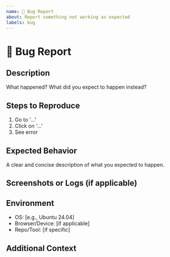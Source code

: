 ```yaml
---
name: 🐞 Bug Report
about: Report something not working as expected
labels: bug
---
```


# 🐛 Bug Report

## Description

What happened? What did you expect to happen instead?

## Steps to Reproduce

1. Go to '...'
2. Click on '...'
3. See error

## Expected Behavior

A clear and concise description of what you expected to happen.

## Screenshots or Logs (if applicable)

## Environment

- OS: [e.g., Ubuntu 24.04]
- Browser/Device: [if applicable]
- Repo/Tool: [if specific]

## Additional Context
